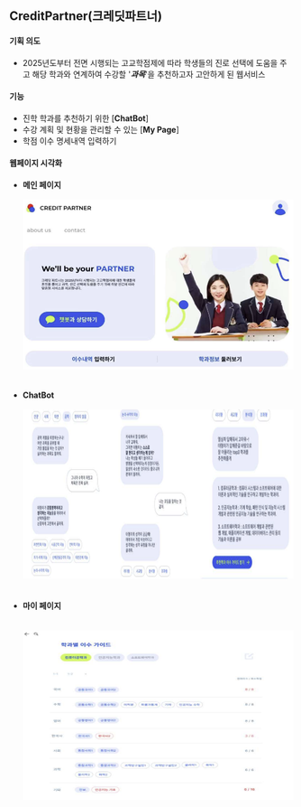 ## CreditPartner(크레딧파트너)

#### 기획 의도
- 2025년도부터 전면 시행되는 고교학점제에 따라 학생들의 진로 선택에 도움을 주고 해당 학과와 연계하여 수강할 '***과목***'을 추천하고자 고안하게 된 웹서비스  

#### 기능
- 진학 학과를 추천하기 위한 [**ChatBot**]
- 수강 계획 및 현황을 관리할 수 있는 [**My Page**]
- 학점 이수 명세내역 입력하기  

#### 웹페이지 시각화  

- **메인 페이지**  
  <br>
  <img src=images/creditpartner.png width="500" height="300">  
  <br>
  <br>
- **ChatBot**  
  <br>
  <img src=images/chatbot.png width="800" height="300">  
  <br>
  <br>
- **마이 페이지**  
  <br>  
  <img src=images/my_page.png width="500" height="300">  
  
